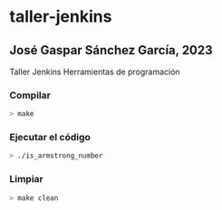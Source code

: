 # taller-jenkins
## José Gaspar Sánchez García, 2023
Taller Jenkins Herramientas de programación

### Compilar

```bash
> make
```

### Ejecutar el código

```bash
> ./is_armstrong_number
```

### Limpiar

```bash
> make clean
```


